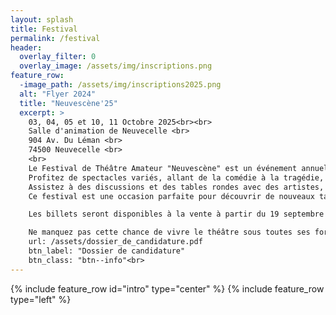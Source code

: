 ```yaml
---
layout: splash
title: Festival
permalink: /festival
header:
  overlay_filter: 0
  overlay_image: /assets/img/inscriptions.png 
feature_row:
  -image_path: /assets/img/inscriptions2025.png
  alt: "Flyer 2024"
  title: "Neuvescène'25"
  excerpt: >
    03, 04, 05 et 10, 11 Octobre 2025<br><br>
    Salle d'animation de Neuvecelle <br>
    904 Av. Du Léman <br>
    74500 Neuvecelle <br>
    <br>
    Le Festival de Théâtre Amateur "Neuvescène" est un événement annuel qui célèbre la créativité et le talent des artistes amateurs. Ce festival offre une plateforme unique aux compagnies de théâtre amateur pour présenter leurs œuvres originales et leurs adaptations de classiques.
    Profitez de spectacles variés, allant de la comédie à la tragédie, en passant par le théâtre contemporain et les pièces classiques.
    Assistez à des discussions et des tables rondes avec des artistes, et metteurs en scène pour échanger sur le monde du théâtre amateur.
    Ce festival est une occasion parfaite pour découvrir de nouveaux talents, soutenir la scène théâtrale et partager des moments inoubliables avec d'autres passionnés de théâtre. Que vous soyez un amateur de théâtre ou un artiste en herbe, "Neuvescène" vous promet une expérience enrichissante et divertissante.<br>

    Les billets seront disponibles à la vente à partir du 19 septembre 2025<br>

    Ne manquez pas cette chance de vivre le théâtre sous toutes ses formes !
    url: /assets/dossier_de_candidature.pdf
    btn_label: "Dossier de candidature"
    btn_class: "btn--info"<br>
---
```


{% include feature_row id="intro" type="center" %}
{% include feature_row type="left" %}


